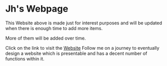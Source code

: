 # Jh's Webpage
	
This Website above is made just for interest purposes and will be updated when there is enough time to add more items.

More of them will be added over time. 

Click on the link to visit the 
[Website](jh123x.github.io)
Follow me on a journey to eventually design a website which is presentable and has a decent number of functions within it.
